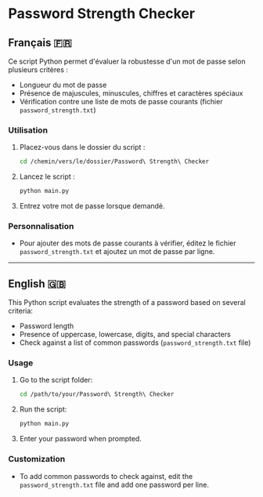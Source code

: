 # Password Strength Checker

## Français 🇫🇷

Ce script Python permet d'évaluer la robustesse d'un mot de passe selon plusieurs critères :
- Longueur du mot de passe
- Présence de majuscules, minuscules, chiffres et caractères spéciaux
- Vérification contre une liste de mots de passe courants (fichier `password_strength.txt`)

### Utilisation
1. Placez-vous dans le dossier du script :
   ```bash
   cd /chemin/vers/le/dossier/Password\ Strength\ Checker
   ```
2. Lancez le script :
   ```bash
   python main.py
   ```
3. Entrez votre mot de passe lorsque demandé.

### Personnalisation
- Pour ajouter des mots de passe courants à vérifier, éditez le fichier `password_strength.txt` et ajoutez un mot de passe par ligne.

---

## English 🇬🇧

This Python script evaluates the strength of a password based on several criteria:
- Password length
- Presence of uppercase, lowercase, digits, and special characters
- Check against a list of common passwords (`password_strength.txt` file)

### Usage
1. Go to the script folder:
   ```bash
   cd /path/to/your/Password\ Strength\ Checker
   ```
2. Run the script:
   ```bash
   python main.py
   ```
3. Enter your password when prompted.

### Customization
- To add common passwords to check against, edit the `password_strength.txt` file and add one password per line. 
